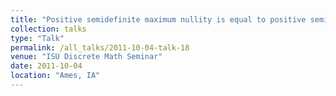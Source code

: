 ```yaml
---
title: "Positive semidefinite maximum nullity is equal to positive semidefinite zero forcing number for partial 2-trees"
collection: talks
type: "Talk"
permalink: /all_talks/2011-10-04-talk-18
venue: "ISU Discrete Math Seminar"
date: 2011-10-04
location: "Ames, IA"
---
```

